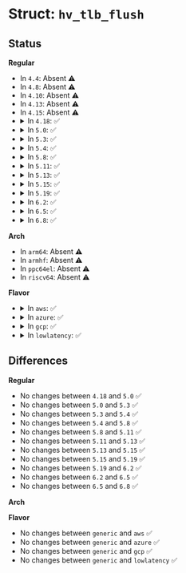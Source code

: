 # Struct: <code>hv_tlb_flush</code>

## Status
<b>Regular</b>
<ul>
<li>
In <code>4.4</code>: Absent ⚠️
</li>
<li>
In <code>4.8</code>: Absent ⚠️
</li>
<li>
In <code>4.10</code>: Absent ⚠️
</li>
<li>
In <code>4.13</code>: Absent ⚠️
</li>
<li>
In <code>4.15</code>: Absent ⚠️
</li>
<li>
<details>
<summary>In <code>4.18</code>: ✅</summary>

```c
struct hv_tlb_flush {
    u64 address_space;
    u64 flags;
    u64 processor_mask;
    u64 gva_list[0];
};
```
</details>
</li>
<li>
<details>
<summary>In <code>5.0</code>: ✅</summary>

```c
struct hv_tlb_flush {
    u64 address_space;
    u64 flags;
    u64 processor_mask;
    u64 gva_list[0];
};
```
</details>
</li>
<li>
<details>
<summary>In <code>5.3</code>: ✅</summary>

```c
struct hv_tlb_flush {
    u64 address_space;
    u64 flags;
    u64 processor_mask;
    u64 gva_list[0];
};
```
</details>
</li>
<li>
<details>
<summary>In <code>5.4</code>: ✅</summary>

```c
struct hv_tlb_flush {
    u64 address_space;
    u64 flags;
    u64 processor_mask;
    u64 gva_list[0];
};
```
</details>
</li>
<li>
<details>
<summary>In <code>5.8</code>: ✅</summary>

```c
struct hv_tlb_flush {
    u64 address_space;
    u64 flags;
    u64 processor_mask;
    u64 gva_list[0];
};
```
</details>
</li>
<li>
<details>
<summary>In <code>5.11</code>: ✅</summary>

```c
struct hv_tlb_flush {
    u64 address_space;
    u64 flags;
    u64 processor_mask;
    u64 gva_list[0];
};
```
</details>
</li>
<li>
<details>
<summary>In <code>5.13</code>: ✅</summary>

```c
struct hv_tlb_flush {
    u64 address_space;
    u64 flags;
    u64 processor_mask;
    u64 gva_list[0];
};
```
</details>
</li>
<li>
<details>
<summary>In <code>5.15</code>: ✅</summary>

```c
struct hv_tlb_flush {
    u64 address_space;
    u64 flags;
    u64 processor_mask;
    u64 gva_list[0];
};
```
</details>
</li>
<li>
<details>
<summary>In <code>5.19</code>: ✅</summary>

```c
struct hv_tlb_flush {
    u64 address_space;
    u64 flags;
    u64 processor_mask;
    u64 gva_list[0];
};
```
</details>
</li>
<li>
<details>
<summary>In <code>6.2</code>: ✅</summary>

```c
struct hv_tlb_flush {
    u64 address_space;
    u64 flags;
    u64 processor_mask;
    u64 gva_list[0];
};
```
</details>
</li>
<li>
<details>
<summary>In <code>6.5</code>: ✅</summary>

```c
struct hv_tlb_flush {
    u64 address_space;
    u64 flags;
    u64 processor_mask;
    u64 gva_list[0];
};
```
</details>
</li>
<li>
<details>
<summary>In <code>6.8</code>: ✅</summary>

```c
struct hv_tlb_flush {
    u64 address_space;
    u64 flags;
    u64 processor_mask;
    u64 gva_list[0];
};
```
</details>
</li>
</ul>
<b>Arch</b>
<ul>
<li>
In <code>arm64</code>: Absent ⚠️
</li>
<li>
In <code>armhf</code>: Absent ⚠️
</li>
<li>
In <code>ppc64el</code>: Absent ⚠️
</li>
<li>
In <code>riscv64</code>: Absent ⚠️
</li>
</ul>
<b>Flavor</b>
<ul>
<li>
<details>
<summary>In <code>aws</code>: ✅</summary>

```c
struct hv_tlb_flush {
    u64 address_space;
    u64 flags;
    u64 processor_mask;
    u64 gva_list[0];
};
```
</details>
</li>
<li>
<details>
<summary>In <code>azure</code>: ✅</summary>

```c
struct hv_tlb_flush {
    u64 address_space;
    u64 flags;
    u64 processor_mask;
    u64 gva_list[0];
};
```
</details>
</li>
<li>
<details>
<summary>In <code>gcp</code>: ✅</summary>

```c
struct hv_tlb_flush {
    u64 address_space;
    u64 flags;
    u64 processor_mask;
    u64 gva_list[0];
};
```
</details>
</li>
<li>
<details>
<summary>In <code>lowlatency</code>: ✅</summary>

```c
struct hv_tlb_flush {
    u64 address_space;
    u64 flags;
    u64 processor_mask;
    u64 gva_list[0];
};
```
</details>
</li>
</ul>

## Differences
<b>Regular</b>
<ul>
<li>
No changes between <code>4.18</code> and <code>5.0</code> ✅
</li>
<li>
No changes between <code>5.0</code> and <code>5.3</code> ✅
</li>
<li>
No changes between <code>5.3</code> and <code>5.4</code> ✅
</li>
<li>
No changes between <code>5.4</code> and <code>5.8</code> ✅
</li>
<li>
No changes between <code>5.8</code> and <code>5.11</code> ✅
</li>
<li>
No changes between <code>5.11</code> and <code>5.13</code> ✅
</li>
<li>
No changes between <code>5.13</code> and <code>5.15</code> ✅
</li>
<li>
No changes between <code>5.15</code> and <code>5.19</code> ✅
</li>
<li>
No changes between <code>5.19</code> and <code>6.2</code> ✅
</li>
<li>
No changes between <code>6.2</code> and <code>6.5</code> ✅
</li>
<li>
No changes between <code>6.5</code> and <code>6.8</code> ✅
</li>
</ul>
<b>Arch</b>
<ul>
</ul>
<b>Flavor</b>
<ul>
<li>
No changes between <code>generic</code> and <code>aws</code> ✅
</li>
<li>
No changes between <code>generic</code> and <code>azure</code> ✅
</li>
<li>
No changes between <code>generic</code> and <code>gcp</code> ✅
</li>
<li>
No changes between <code>generic</code> and <code>lowlatency</code> ✅
</li>
</ul>
